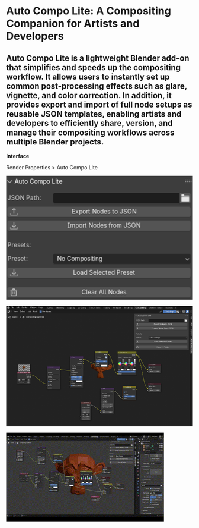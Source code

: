# Auto Compo Lite: A Compositing Companion for Artists and Developers

## Auto Compo Lite is a lightweight Blender add-on that simplifies and speeds up the compositing workflow. It allows users to instantly set up common post-processing effects such as glare, vignette, and color correction. In addition, it provides export and import of full node setups as reusable JSON templates, enabling artists and developers to efficiently share, version, and manage their compositing workflows across multiple Blender projects.

**Interface**      

Render Properties > Auto Compo Lite

![alt text](images/interface.png)

![alt text](images/entire_screen.png)

![](images/gif.gif)